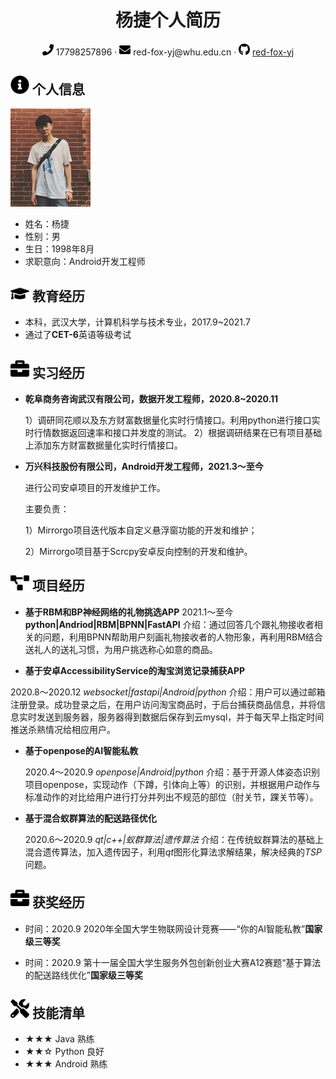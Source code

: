  <center>
     <h1>杨捷个人简历</h1>
     <div>
         <span>
             <img src="assets/phone-solid.svg" width="18px">
             17798257896
         </span>
         ·
         <span>
             <img src="assets/envelope-solid.svg" width="18px">
             red-fox-yj@whu.edu.cn
         </span>
         ·
         <span>
             <img src="assets/github-brands.svg" width="18px">
             <a href="https://github.com/red-fox-yj">red-fox-yj</a>
         </span>
     </div>
 </center>



 ## <img src="https://raw.githubusercontent.com/red-fox-yj/MarkDownPic/master/typora/20210225205345.svg" width="30px"> 个人信息 

![杨捷个人照片](https://raw.githubusercontent.com/red-fox-yj/MarkDownPic/master/typora/20210225134356.jpg)

 - 姓名：杨捷
 - 性别：男
 - 生日：1998年8月
 - 求职意向：Android开发工程师

## <img src="https://raw.githubusercontent.com/red-fox-yj/MarkDownPic/master/typora/20210225205338.svg" width="30px"> 教育经历

- 本科，武汉大学，计算机科学与技术专业，2017.9~2021.7
- 通过了**CET-6**英语等级考试

## <img src="https://raw.githubusercontent.com/red-fox-yj/MarkDownPic/master/typora/20210225205325.svg" width="30px"> 实习经历

- **乾阜商务咨询武汉有限公司，数据开发工程师，2020.8~2020.11**

   1）调研同花顺以及东方财富数据量化实时行情接口。利用python进行接口实时行情数据返回速率和接口并发度的测试。
   2）根据调研结果在已有项目基础上添加东方财富数据量化实时行情接口。
   
- **万兴科技股份有限公司，Android开发工程师，2021.3～至今**

   进行公司安卓项目的开发维护工作。

   主要负责：

   1）Mirrorgo项目迭代版本自定义悬浮窗功能的开发和维护；

   2）Mirrorgo项目基于Scrcpy安卓反向控制的开发和维护。

## <img src="https://raw.githubusercontent.com/red-fox-yj/MarkDownPic/master/typora/20210225205302.svg" width="30px"> 项目经历

-  **基于RBM和BP神经网络的礼物挑选APP**
  2021.1～至今
  **python|Andriod|RBM|BPNN|FastAPI**
  介绍：通过回答几个跟礼物接收者相关的问题，利用BPNN帮助用户刻画礼物接收者的人物形象，再利用RBM结合送礼人的送礼习惯，为用户挑选称心如意的商品。

-  **基于安卓AccessibilityService的淘宝浏览记录捕获APP**
  
  2020.8～2020.12
  *websocket|fastapi|Android|python*
  介绍：用户可以通过邮箱注册登录。成功登录之后，在用户访问淘宝商品时，于后台捕获商品信息，并将信息实时发送到服务器，服务器得到数据后保存到云mysql，并于每天早上指定时间推送杀熟情况给相应用户。
  
- **基于openpose的AI智能私教**
  
  2020.4～2020.9
  *openpose|Android|python*
  介绍：基于开源人体姿态识别项目openpose，实现动作（下蹲，引体向上等）的识别，并根据用户动作与标准动作的对比给用户进行打分并列出不规范的部位（肘关节，踝关节等）。
  
- **基于混合蚁群算法的配送路径优化**

   2020.6～2020.9
   *qt|c++|蚁群算法|遗传算法*
   介绍：在传统蚁群算法的基础上混合遗传算法，加入遗传因子，利用*qt*图形化算法求解结果，解决经典的$TSP$问题。
## <img src="https://raw.githubusercontent.com/red-fox-yj/MarkDownPic/master/typora/20210225205139.svg" width="30px"> 获奖经历

- 时间：2020.9
  2020年全国大学生物联网设计竞赛——“你的AI智能私教”**国家级三等奖**

- 时间：2020.9
  第十一届全国大学生服务外包创新创业大赛A12赛题“基于算法的配送路线优化”**国家级三等奖**

## <img src="https://raw.githubusercontent.com/red-fox-yj/MarkDownPic/master/typora/20210225205254.svg" width="30px"> 技能清单

- ★★★ Java	熟练
- ★★☆ Python	良好
- ★★★ Android	熟练